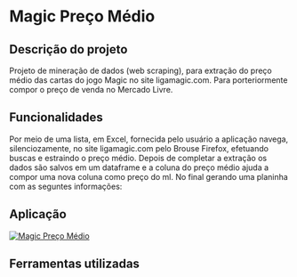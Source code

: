# Magic Preço Médio
## Descrição do projeto
Projeto de mineração de dados (web scraping), para extração do preço médio das cartas do jogo Magic no site ligamagic.com. Para porteriormente compor o preço de venda no Mercado Livre. 

## Funcionalidades
Por meio de uma lista, em Excel, fornecida pelo usuário a aplicação navega, silenciozamente, no site ligamagic.com pelo Brouse Firefox, efetuando buscas e estraindo o preço médio. Depois de completar a extração os dados são salvos em um dataframe e a coluna do preço médio ajuda a compor uma nova coluna como preço do ml. No final gerando uma planinha com as seguntes informações:  

## Aplicação

[![Magic Preço Médio](https://github.com/alan-vieira/preco_magic_card/tree/master/img/vlcsnap-2022-02-17-20h28m32s539.png)](https://youtu.be/peFd9ntvmXQ "Magic Preço Médio")

## Ferramentas utilizadas
